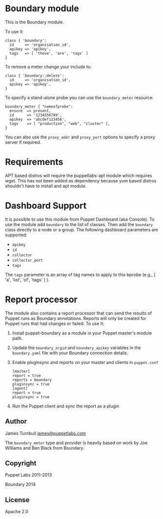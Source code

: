 Boundary module
=

This is the Boundary module.

To use it:

    class { 'boundary':
      id     => 'organisation_id',
      apikey => 'apikey',
      tags   => [ 'these', 'are', 'tags' ]
    } 

To remove a meter change your include to:

    class { 'boundary::delete':
      id     => 'organisation_id',
      apikey => 'apikey',
    }

To specify a stand-alone probe you can use the `boundary_meter` resource:

    boundary_meter { "nameofprobe":
      ensure  => present,
      id      => '1234556789',
      apikey  => 'abcdef123456',
      tags    => [ "production", "web", "cluster" ],
    }

You can also use the `proxy_addr` and `proxy_port` options to specify a
proxy server if required.

Requirements
==

APT based distros will require the puppetlabs-apt module which requires wget. This
has not been added as dependency because yum based distros shouldn't have to install
and apt module.

Dashboard Support
==

It is possible to use this module from Puppet Dashboard (aka Console). To use
the module add `boundary` to the list of classes. Then add the `boundary`
class directly to a node or a group. The following dashboard parameters are
supported:

- `apikey`
- `id`
- `collector`
- `collector_port`
- `tags`

The `tags` parameter is an array of tag names to apply to this bprobe
(e.g., [ 'a', 'list', 'of', 'tags' ] ). 

Report processor
==

The module also contains a report processor that can send the results of
Puppet runs as Boundary annotations. Reports will only be created for
Puppet runs that had changes or failed. To use it:

1.  Install puppet-boundary as a module in your Puppet master's module
    path.

2.  Update the `boundary_orgid` and `boundary_apikey` variables in the `boundary.yaml`
    file with your Boundary connection details.

3.  Enable pluginsync and reports on your master and clients in `puppet.conf`

        [master]
        report = true
        reports = boundary
        pluginsync = true
        [agent]
        report = true
        pluginsync = true

4.  Run the Puppet client and sync the report as a plugin

Author
---

James Turnbull <james@puppetlabs.com>

The `boundary_meter` type and provider is heavily based on work by Joe Williams and Ben Black from Boundary.

Copyright
---

Puppet Labs 2011-2013

Boundary 2014

License
---

Apache 2.0


